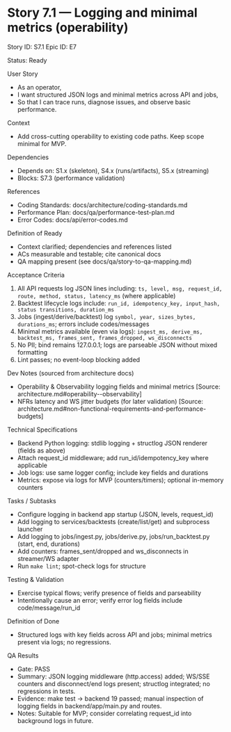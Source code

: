 # Story 7.1 — Logging and minimal metrics (operability)
Story ID: S7.1
Epic ID: E7



Status: Ready

User Story
- As an operator,
- I want structured JSON logs and minimal metrics across API and jobs,
- So that I can trace runs, diagnose issues, and observe basic performance.

Context
- Add cross-cutting operability to existing code paths. Keep scope minimal for MVP.


Dependencies
- Depends on: S1.x (skeleton), S4.x (runs/artifacts), S5.x (streaming)
- Blocks: S7.3 (performance validation)

References
- Coding Standards: docs/architecture/coding-standards.md
- Performance Plan: docs/qa/performance-test-plan.md
- Error Codes: docs/api/error-codes.md

Definition of Ready
- Context clarified; dependencies and references listed
- ACs measurable and testable; cite canonical docs
- QA mapping present (see docs/qa/story-to-qa-mapping.md)

Acceptance Criteria
1) All API requests log JSON lines including: `ts, level, msg, request_id, route, method, status, latency_ms` (where applicable)
2) Backtest lifecycle logs include: `run_id, idempotency_key, input_hash, status transitions, duration_ms`
3) Jobs (ingest/derive/backtest) log `symbol, year, sizes_bytes, durations_ms`; errors include codes/messages
4) Minimal metrics available (even via logs): `ingest_ms, derive_ms, backtest_ms, frames_sent, frames_dropped, ws_disconnects`
5) No PII; bind remains 127.0.0.1; logs are parseable JSON without mixed formatting
6) Lint passes; no event-loop blocking added

Dev Notes (sourced from architecture docs)
- Operability & Observability logging fields and minimal metrics [Source: architecture.md#operability--observability]
- NFRs latency and WS jitter budgets (for later validation) [Source: architecture.md#non-functional-requirements-and-performance-budgets]

Technical Specifications
- Backend Python logging: stdlib logging + structlog JSON renderer (fields as above)
- Attach request_id middleware; add run_id/idempotency_key where applicable
- Job logs: use same logger config; include key fields and durations
- Metrics: expose via logs for MVP (counters/timers); optional in-memory counters

Tasks / Subtasks
- Configure logging in backend app startup (JSON, levels, request_id)
- Add logging to services/backtests (create/list/get) and subprocess launcher
- Add logging to jobs/ingest.py, jobs/derive.py, jobs/run_backtest.py (start, end, durations)
- Add counters: frames_sent/dropped and ws_disconnects in streamer/WS adapter
- Run `make lint`; spot-check logs for structure

Testing & Validation
- Exercise typical flows; verify presence of fields and parseability
- Intentionally cause an error; verify error log fields include code/message/run_id

Definition of Done
- Structured logs with key fields across API and jobs; minimal metrics present via logs; no regressions.



QA Results
- Gate: PASS
- Summary: JSON logging middleware (http.access) added; WS/SSE counters and disconnect/end logs present; structlog integrated; no regressions in tests.
- Evidence: make test → backend 19 passed; manual inspection of logging fields in backend/app/main.py and routes.
- Notes: Suitable for MVP; consider correlating request_id into background logs in future.
